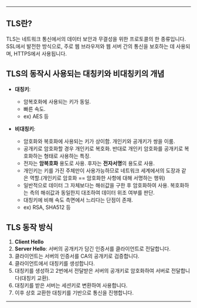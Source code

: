
---

**TLS란?**
-----

TLS는 네트워크 통신에서의 데이터 보안과 무결성을 위한 프로토콜의 한 종류입니다. SSL에서 발전한 방식으로, 주로 웹 브라우저와 웹 서버 간의 통신을 보호하는 데 사용되며, HTTPS에서 사용됩니다.

**TLS의 동작시 사용되는 대칭키와 비대칭키의 개념**
-----------------------------------

- **대칭키**:

    - 암복호화에 사용되는 키가 동일.
    - 빠른 속도.
    - ex) AES 등
      
- **비대칭키**:

    - 암호화와 복호화에 사용되는 키가 상이함. 개인키와 공개키가 쌍을 이룸.
    - 공개키로 암호화할 경우 개인키로 복호화. 반대로 개인키 암호화를 공개키로 복호화하는 형태로 사용하는 특징.
    - 전자는 **암복호화** 용도로 사용. 후자는 **전자서명**의 용도로 사용.
    - 개인키는 키를 가진 주체만이 사용가능하므로 네트워크 세계에서의 도장과 같은 역할.(개인키로 암호화 == 암호화한 사항에 대해 서명하는 행위)
    - 일반적으로 데이터 그 자체보다는 해쉬값을 구한 후 암호화하여 사용. 복호화하는 측의 해쉬값과 동일한지 대조하여 데이터 위조 여부를 판단.
    - 대칭키에 비해 속도 측면에서 느리다는 단점이 존재.
    - ex) RSA, SHA512 등

**TLS 동작 방식**
-----------
1. **Client Hello**
2. **Server Hello**: 서버의 공개키가 담긴 인증서를 클라이언트로 전달합니다.
3. 클라이언트는 서버의 인증서를 CA의 공개키로 검증합니다.
4. 클라이언트에서 대칭키를 생성합니다.
5. 대칭키를 생성하고 2번에서 전달받은 서버의 공개키로 암호화하여 서버로 전달합니다(대칭키 교환).
6. 대칭키를 받은 서버는 세션키로 변환하여 사용합니다.
7. 이후 상호 교환한 대칭키를 기반으로 통신을 진행합니다.

---
